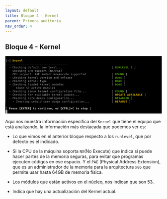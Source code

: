 ```yaml
---
layout: default
title: Bloque 4 - Kernel 
parent: Primera auditoría
nav_order: 4
---
```


## Bloque 4 - Kernel

<img src="https://raw.githubusercontent.com/crivmar/crivmar-lynis.github.io/main/assets/images/07.png"/>

Aquí nos muestra información específica del `Kernel` que tiene el equipo que está analizando, la información más destacada que podemos ver es:

- Lo que vimos en el anterior bloque respecto a los `runlevel`, que por defecto es el indicado.

- Si la CPU de la máquina soporta `NX`(No Execute) que indica si puede hacer partes de la memoria seguras, para evitar que programas ejecuten códigos en ese espacio. Y el `PAE` (Physical Address Extension), que es un administrador de la memoria para la arquitectura `x86` que permite usar hasta 64GB de memoria física.

- Los módulos que están activos en el núcleo, nos indican que son 53.

- Indica que hay una actualización del Kernel actual.
